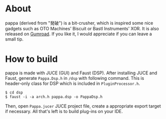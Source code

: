 # About

pappa (derived from "発破") is a bit-crusher, which is inspired some nice gadgets such as OTO Machines' Biscuit or Bastl Instruments' XOR. It is also released on [Gumroad](https://xinisnot.gumroad.com/l/lulu). If you like it, I would appreciate if you can leave a small tip.

# How to build

pappa is made with JUCE (GUI) and Faust (DSP). After installing JUCE and Faust, generate `Pappa.Dsp.h` in `/dsp` with following command. This is header-only class for DSP which is included in `PluginProcessor.h`.

```
$ cd dsp
$ faust -i -a arch.h pappa.dsp -o PappaDsp.h 
```

Then, open `Pappa.jucer` JUCE project file, create a appropriate export target if necessary. All that's left is to build plug-ins on your IDE.